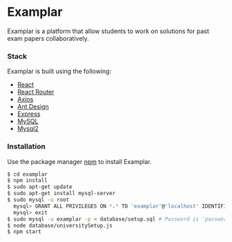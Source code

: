 # Examplar


Examplar is a platform that allow students to work 
on solutions for past exam papers collaboratively. 


### Stack 
Examplar is built using the following: 
* [React](https://github.com/facebook/react)
* [React Router](https://github.com/ReactTraining/react-router)
* [Axios](https://github.com/axios/axios)
* [Ant Design](https://github.com/ant-design/ant-design)
* [Express](https://github.com/expressjs/express)
* [MySQL](https://www.mysql.com/)
* [Mysql2](https://github.com/brianmario/mysql2)


### Installation
Use the package manager [npm](https://www.npmjs.com/get-npm) to install Examplar. 
```bash
$ cd examplar
$ npm install
$ sudo apt-get update 
$ sudo apt-get install mysql-server
$ sudo mysql -u root
  mysql> GRANT ALL PRIVILEGES ON *.* TO 'examplar'@'localhost' IDENTIFIED BY 'password';
  mysql> exit
$ sudo mysql -u examplar -p < database/setup.sql # Password is 'password'
$ node database/universitySetup.js
$ npm start
```

